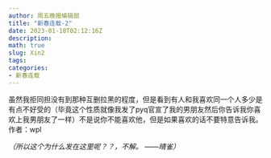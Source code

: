 ```yaml
---
author: 周五晚报编辑部
title: "新春连载-2"
date: 2023-01-18T02:12:16Z
description: 
math: true
slug: Xin2
tags:
categories:
- 新春连载
---
```

虽然我拒同担没有到那种互删拉黑的程度，但是看到有人和我喜欢同一个人多少是有点不好受的（毕竟这个性质就像我发了pyq官宣了我的男朋友然后你告诉我你喜欢上我男朋友了一样）不是说你不能喜欢他，但是如果喜欢的话不要特意告诉我。
作者：wpl


*（所以这个为什么发在这里呢？？，不解。 ——晴雀）*